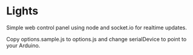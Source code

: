 Lights
======

Simple web control panel using node and socket.io for realtime updates.

Copy options.sample.js to options.js and change serialDevice to point to your Arduino.
